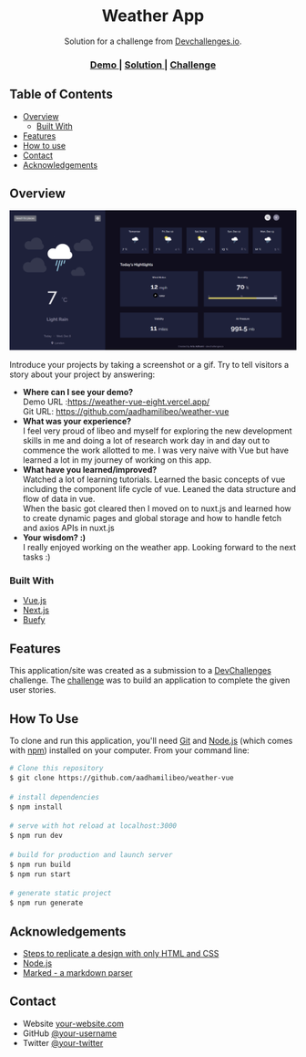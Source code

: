 <!-- Please update value in the {}  -->

<h1 align="center">Weather App</h1>

<div align="center">
   Solution for a challenge from  <a href="http://devchallenges.io" target="_blank">Devchallenges.io</a>.
</div>

<div align="center">
  <h3>
    <a href="https://weather-vue-eight.vercel.app/">
      Demo
    </a>
    <span> | </span>
    <a href="https://github.com/aadhamilibeo/weather-vue">
      Solution
    </a>
    <span> | </span>
    <a href="https://devchallenges.io/challenges/mM1UIenRhK808W8qmLWv">
      Challenge
    </a>
  </h3>
</div>

<!-- TABLE OF CONTENTS -->

## Table of Contents

- [Overview](#overview)
  - [Built With](#built-with)
- [Features](#features)
- [How to use](#how-to-use)
- [Contact](#contact)
- [Acknowledgements](#acknowledgements)

<!-- OVERVIEW -->

## Overview

![screenshot](https://raw.githubusercontent.com/aadhamilibeo/weather-vue/master/screenshot.png)

Introduce your projects by taking a screenshot or a gif. Try to tell visitors a story about your project by answering:

- **Where can I see your demo?** \
   Demo URL :https://weather-vue-eight.vercel.app/ \
    Git URL: https://github.com/aadhamilibeo/weather-vue 
- **What was your experience?** \
    I feel very proud of libeo and myself for exploring the new development skills in me and doing a lot of research work day in and day out to commence the work allotted to me. I was very naive with Vue but have learned a lot in my journey of working on this app. 
- **What have you learned/improved?** \
    Watched a lot of learning tutorials. Learned the basic concepts of vue including the component life cycle of vue. Leaned the data structure and flow of data in vue.  
    When the basic got cleared then I moved on to nuxt.js and learned how to create dynamic pages and global storage and how to handle fetch and axios APIs in nuxt.js
- **Your wisdom? :)** \
    I really enjoyed working on the weather app. Looking forward to the next tasks :)
    
### Built With

<!-- This section should list any major frameworks that you built your project using. Here are a few examples.-->

- [Vue.js](https://vuejs.org/)
- [Next.js](https://nuxtjs.org/)
- [Buefy](https://buefy.org/)

## Features

<!-- List the features of your application or follow the template. Don't share the figma file here :) -->

This application/site was created as a submission to a [DevChallenges](https://devchallenges.io/challenges) challenge. The [challenge](https://devchallenges.io/challenges/mM1UIenRhK808W8qmLWv) was to build an application to complete the given user stories.

## How To Use

<!-- Example: -->

To clone and run this application, you'll need [Git](https://git-scm.com) and [Node.js](https://nodejs.org/en/download/) (which comes with [npm](http://npmjs.com)) installed on your computer. From your command line:

```bash
# Clone this repository
$ git clone https://github.com/aadhamilibeo/weather-vue

# install dependencies
$ npm install

# serve with hot reload at localhost:3000
$ npm run dev

# build for production and launch server
$ npm run build
$ npm run start

# generate static project
$ npm run generate
```

## Acknowledgements

<!-- This section should list any articles or add-ons/plugins that helps you to complete the project. This is optional but it will help you in the future. For example: -->

- [Steps to replicate a design with only HTML and CSS](https://devchallenges-blogs.web.app/how-to-replicate-design/)
- [Node.js](https://nodejs.org/)
- [Marked - a markdown parser](https://github.com/chjj/marked)

## Contact

- Website [your-website.com](https://{your-web-site-link})
- GitHub [@your-username](https://github.com/aadhamilibeo)
- Twitter [@your-twitter](https://{twitter.com/your-username})